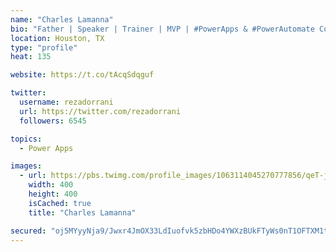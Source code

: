 ```yaml
---
name: "Charles Lamanna"
bio: "Father | Speaker | Trainer | MVP | #PowerApps & #PowerAutomate Community Super User | YouTuber Right-pointing triangle http://youtube.com/c/rezadorrani | Learn - Share - Clockwise rightwards and leftwards open circle arrows"
location: Houston, TX
type: "profile"
heat: 135

website: https://t.co/tAcqSdqguf

twitter:
  username: rezadorrani
  url: https://twitter.com/rezadorrani
  followers: 6545

topics:
  - Power Apps

images:
  - url: https://pbs.twimg.com/profile_images/1063114045270777856/qeT-jpWr_400x400.jpg
    width: 400
    height: 400
    isCached: true
    title: "Charles Lamanna"

secured: "oj5MYyyNja9/Jwxr4JmOX33LdIuofvk5zbHDo4YWXzBUkFTyWs0nT1OFTXM1trKg2N/P0cGztnToA1GaHdqoNgivpHUecrLBURpeGl9N+HFfmHVUcxjwngdXmwJkhsU13NR6XsToE4nQYWYYAoW1dBK9pARynGmjwDA2qMAKTnTUMg9/wvZr7HkMvQJzjDAUUAyodLSd/EdSD/QdhJ2YnbIe16l8p/y2rTtpq/v+U2ttGUHHhOlkWL1wMi30Yhef9vdiIDkVmSr3O+t2qBib5NTppkAZiE+/bDjWcKEBk/fQFIvlO/ZiocUOREwTGRdxpssDzyUv6LwxEtCh31kh/B7X9IQgf19HkkA4cnpTT4oomTRgftn1aU4gAnF+P6fWMnRFp/wxQ/B9NTW8zXTAizWs+QGRFt1jE6XPb8cHb2M=;myMi+lepWx5xeYoDOZN5nw=="
---
```


